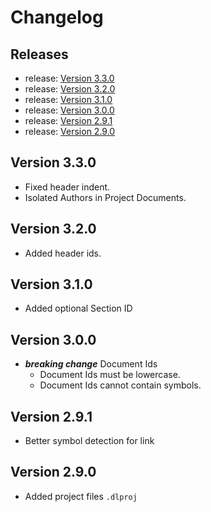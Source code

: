 <!-- GENERATED DOCUMENT DO NOT EDIT! -->
<!-- prettier-ignore-start -->
<!-- markdownlint-disable -->

<!-- Compiled with doculisp https://www.npmjs.com/package/doculisp -->

# Changelog #

## Releases ##

* release: [Version 3.3.0](#version-330)
* release: [Version 3.2.0](#version-320)
* release: [Version 3.1.0](#version-310)
* release: [Version 3.0.0](#version-300)
* release: [Version 2.9.1](#version-291)
* release: [Version 2.9.0](#version-290)

## Version 3.3.0 ##

* Fixed header indent.
* Isolated Authors in Project Documents.

## Version 3.2.0 ##

* Added header ids.

## Version 3.1.0 ##

* Added optional Section ID

## Version 3.0.0 ##

* _**breaking change**_ Document Ids
  * Document Ids must be lowercase.
  * Document Ids cannot contain symbols.

## Version 2.9.1 ##

* Better symbol detection for link

## Version 2.9.0 ##

* Added project files `.dlproj`

<!-- markdownlint-restore -->
<!-- prettier-ignore-end -->
<!-- GENERATED DOCUMENT DO NOT EDIT! -->